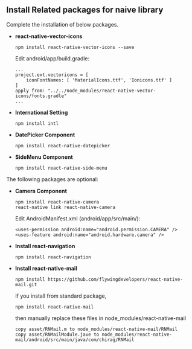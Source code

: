 Install Related packages for naive library
------------------------------------------

Complete the installation of below packages.

+ **react-native-vector-icons**

      npm install react-native-vector-icons --save

    Edit android/app/build.gradle:

      ...
      project.ext.vectoricons = [
          iconFontNames: [ 'MaterialIcons.ttf', 'Ionicons.ttf' ]
      ]
      apply from: "../../node_modules/react-native-vector-icons/fonts.gradle"
      ...

+ **International Setting**

      npm install intl


+ **DatePicker Component**

      npm install react-native-datepicker


+ **SideMenu Component**

      npm install react-native-side-menu


The following packages are optional:

+ **Camera Component**

      npm install react-native-camera
      react-native link react-native-camera

    Edit AndroidManifest.xml (android/app/src/main/):

      <uses-permission android:name="android.permission.CAMERA" />
      <uses-feature android:name="android.hardware.camera" />

+ **Install react-navigation**

      npm install react-navigation

+ **Install react-native-mail**

      npm install https://github.com/flywingdevelopers/react-native-mail.git

    If you install from standard package,

      npm install react-native-mail

    then manually replace these files in node_modules/react-native-mail

      copy asset/RNMail.m to node_modules/react-native-mail/RNMail
      copy asset/RNMailModule.jave to node_modules/react-native-mail/android/src/main/java/com/chirag/RNMail
